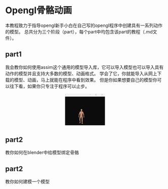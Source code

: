 # Opengl骨骼动画 
本教程致力于指导opengl新手小白在自己写的opengl程序中创建具有一系列动作的模型。
总共分为三个阶段（part），每个part中均包含该part的教程（.md文件）。
## part1
我会教你如何使用assim这个通用的模型导入库，它可以导入模型也可以导入具有动作的模型并且支持大多数的模型、动画格式。
学会了它，你就能导入从网上下载的模型、动画，马上就能在程序中看到效果。
但是你如果想要自己的模型你可以往下看，如果你只专注于程序可以止步。
<div align="center">
  <img src="readme.assets/walk.gif" width="25%" alt="Walk Animation">
</div>

## part2
教你如何在blender中给模型绑定骨骼
## part2
教你如何建模一个模型
